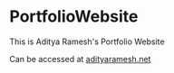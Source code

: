 # PortfolioWebsite
This is Aditya Ramesh's Portfolio Website

Can be accessed at [adityaramesh.net](https://adityaramesh.net)

